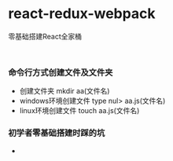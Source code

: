 # react-redux-webpack
零基础搭建React全家桶

```


```
### 命令行方式创建文件及文件夹
* 创建文件夹 mkdir aa(文件名)
* windows环境创建文件 type nul> aa.js(文件名)
* linux环境创建文件  touch aa.js(文件名)

### 初学者零基础搭建时踩的坑
* 
